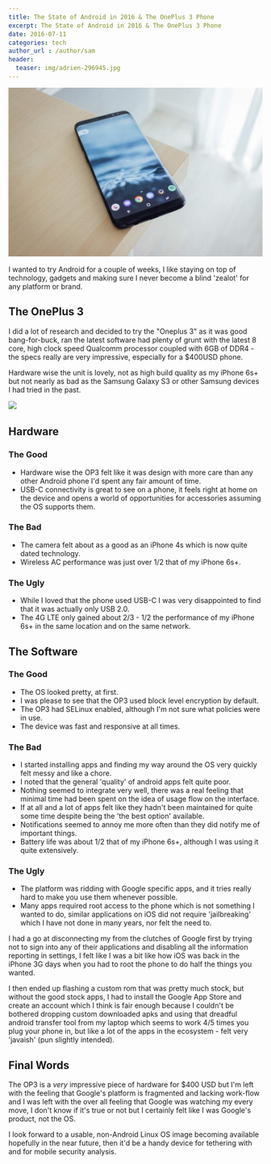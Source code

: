 ```yaml
---
title: The State of Android in 2016 & The OnePlus 3 Phone
excerpt: The State of Android in 2016 & The OnePlus 3 Phone
date: 2016-07-11
categories: tech
author_url : /author/sam
header:
  teaser: img/adrien-296945.jpg
---
```


![](/img/adrien-296945.jpg)

I wanted to try Android for a couple of weeks, I like staying on top of technology, gadgets and making sure I never become a blind 'zealot' for any platform or brand.

## The OnePlus 3

I did a lot of research and decided to try the "Oneplus 3" as it was good bang-for-buck, ran the latest software had plenty of grunt with the latest 8 core, high clock speed Qualcomm processor coupled with 6GB of DDR4 - the specs really are very impressive, especially for a $400USD phone.

Hardware wise the unit is lovely, not as high build quality as my iPhone 6s+ but not nearly as bad as the Samsung Galaxy S3 or other Samsung devices I had tried in the past.

![](http://medias.mensquare.com/wp-content/uploads/2016/06/15091937/oneplus-3-photos-officielles_48.jpg)

## Hardware

### The Good

- Hardware wise the OP3 felt like it was design with more care than any other Android phone I'd spent any fair amount of time.
- USB-C connectivity is great to see on a phone, it feels right at home on the device and opens a world of opportunities for accessories assuming the OS supports them.

### The Bad

- The camera felt about as a good as an iPhone 4s which is now quite dated technology.
- Wireless AC performance was just over 1/2 that of my iPhone 6s+.

### The Ugly

- While I loved that the phone used USB-C I was very disappointed to find that it was actually only USB 2.0.
- The 4G LTE only gained about 2/3 - 1/2 the performance of my iPhone 6s+ in the same location and on the same network.

## The Software

### The Good

- The OS looked pretty, at first.
- I was please to see that the OP3 used block level encryption by default.
- The OP3 had SELinux enabled, although I'm not sure what policies were in use.
- The device was fast and responsive at all times.

### The Bad

- I started installing apps and finding my way around the OS very quickly felt messy and like a chore.
- I noted that the general 'quality' of android apps felt quite poor.
- Nothing seemed to integrate very well, there was a real feeling that minimal time had been spent on the idea of usage flow on the interface.
- If at all and a lot of apps felt like they hadn't been maintained for quite some time despite being the 'the best option' available.
- Notifications seemed to annoy me more often than they did notify me of important things.
- Battery life was about 1/2 that of my iPhone 6s+, although I was using it quite extensively.

### The Ugly

- The platform was ridding with Google specific apps, and it tries really hard to make you use them whenever possible.
- Many apps required root access to the phone which is not something I wanted to do, similar applications on iOS did not require 'jailbreaking' which I have not done in many years, nor felt the need to.

I had a go at disconnecting my from the clutches of Google first by trying not to sign into any of their applications and disabling all the information reporting in settings, I felt like I was a bit like how iOS was back in the iPhone 3G days when you had to root the phone to do half the things you wanted.

I then ended up flashing a custom rom that was pretty much stock, but without the good stock apps, I had to install the Google App Store and create an account which I think is fair enough because I couldn't be bothered dropping custom downloaded apks and using that dreadful android transfer tool from my laptop which seems to work 4/5 times you plug your phone in, but like a lot of the apps in the ecosystem - felt very 'javaish' (pun slightly intended).

## Final Words

The OP3 is a _very_ impressive piece of hardware for $400 USD but I'm left with the feeling that Google's platform is fragmented and lacking work-flow and I was left with the over all feeling that Google was watching my every move, I don't know if it's true or not but I certainly felt like I was Google's product, not the OS.

I look forward to a usable, non-Android Linux OS image becoming available hopefully in the near future, then it'd be a handy device for tethering with and for mobile security analysis.
